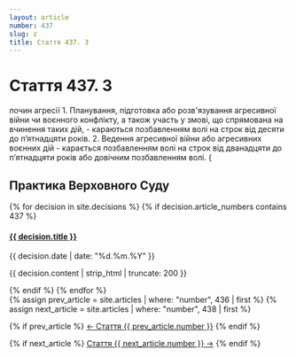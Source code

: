 ```yaml
---
layout: article
number: 437
slug: z
title: Стаття 437. З
---
```


# Стаття 437. З

лочин агресії 1. Планування, підготовка або розв'язування агресивної війни чи воєнного конфлікту, а також участь у змові, що спрямована на вчинення таких дій, - караються позбавленням волі на строк від десяти до п’ятнадцяти років. 2. Ведення агресивної війни або агресивних воєнних дій - карається позбавленням волі на строк від дванадцяти до п’ятнадцяти років або довічним позбавленням волі. {

## Практика Верховного Суду

<div class="decisions-container">
{% for decision in site.decisions %}
  {% if decision.article_numbers contains 437 %}
    <div class="decision-item">
      <h4><a href="{{ decision.url }}">{{ decision.title }}</a></h4>
      <p class="decision-date">{{ decision.date | date: "%d.%m.%Y" }}</p>
      <p class="decision-excerpt">{{ decision.content | strip_html | truncate: 200 }}</p>
    </div>
  {% endif %}
{% endfor %}
</div>

<div class="article-navigation">
  {% assign prev_article = site.articles | where: "number", 436 | first %}
  {% assign next_article = site.articles | where: "number", 438 | first %}
  
  {% if prev_article %}
    <a href="{{ prev_article.url }}" class="prev-article">← Стаття {{ prev_article.number }}</a>
  {% endif %}
  
  {% if next_article %}
    <a href="{{ next_article.url }}" class="next-article">Стаття {{ next_article.number }} →</a>
  {% endif %}
</div>
